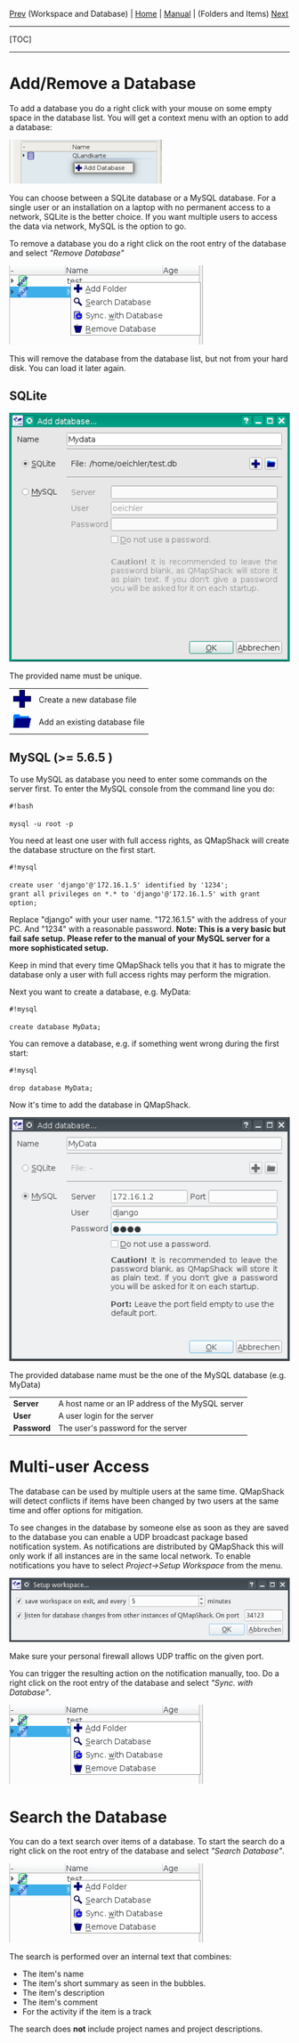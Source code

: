 [Prev](DocGisDatabaseWorkspaceDatabase) (Workspace and Database) | [Home](Home) | [Manual](DocMain) | (Folders and Items) [Next](DocGisDatabaseFoldersItems)
- - -
[TOC]
- - -

# Add/Remove a Database

To add a database you do a right click with your mouse on some empty space in the database list. You will get a context menu with an option to add a database:

![maproom2](images/DocGisDatabaseAddRemove/maproom2.png)

You can choose between a SQLite database or a MySQL database. For a single user or an installation on a laptop with no permanent access to a network, SQLite is the better choice. If you want multiple users to access the data via network, MySQL is the option to go.

To remove a database you do a right click on the root entry of the database and select *"Remove Database"*

![maproom2](images/DocGisDatabaseAddRemove/maproom3.png)

This will remove the database from the database list, but not from your hard disk. You can load it later again.  

## SQLite

![maproom2](images/DocGisDatabaseAddRemove/maproom1.png)

The provided name must be unique. 

| | |
|-|-|
|![maproom2](images/DocGisDatabaseAddRemove/Add.png)| Create a new database file|
|![maproom2](images/DocGisDatabaseAddRemove/PathBlue.png)| Add an existing database file|



## MySQL (>= 5.6.5 ) 

To use MySQL as database you need to enter some commands on the server first. To enter the MySQL console from the command line you do:


```
#!bash

mysql -u root -p
```

You need at least one user with full access rights, as QMapShack will create the database structure on the first start.


```
#!mysql

create user 'django'@'172.16.1.5' identified by '1234';
grant all privileges on *.* to 'django'@'172.16.1.5' with grant option;
```

Replace "django" with your user name. "172.16.1.5" with the address of your PC. And "1234" with a reasonable password. **Note: This is a very basic but fail safe setup. Please refer to the manual of your MySQL server for a more sophisticated setup.**

Keep in mind that every time QMapShack tells you that it has to migrate the database only a user with full access rights may perform the migration.

Next you want to create a database, e.g. MyData:


```
#!mysql

create database MyData;
```

You can remove a database, e.g. if something went wrong during the first start:


```
#!mysql

drop database MyData;
```

Now it's time to add the database in QMapShack.


![maproom2](images/DocGisDatabaseAddRemove/maproom4.png)

The provided database name must be the one of the MySQL database (e.g. MyData)

| | |
|-|-|
|**Server**| A host name or an IP address of the MySQL server|
|**User**| A user login for the server|
|**Password**| The user's password for the server|

# Multi-user Access

The database can be used by multiple users at the same time. QMapShack will detect conflicts if items have been changed by two users at the same time and offer options for mitigation.  

To see changes in the database by someone else as soon as they are saved to the database you can enable a UDP broadcast package based notification system. As notifications are distributed by QMapShack this will only work if all instances are in the same local network. To enable notifications you have to select *Project->Setup Workspace* from the menu.

![maproom2](images/DocGisDatabaseAddRemove/maproom5.png)

Make sure your personal firewall allows UDP traffic on the given port.

You can trigger the resulting action on the notification manually, too. Do a right click on the root entry of the database and select *"Sync. with Database"*.

![maproom2](images/DocGisDatabaseAddRemove/maproom3.png)

# Search the Database

You can do a text search over items of a database. To start the search do a right click on the root entry of the database and select *"Search Database"*.

![maproom2](images/DocGisDatabaseAddRemove/maproom3.png)

The search is performed over an internal text that combines:

* The item's name
* The item's short summary as seen in the bubbles.
* The item's description
* The item's comment
* For the activity if the item is a track

The search does **not** include project names and project descriptions.
